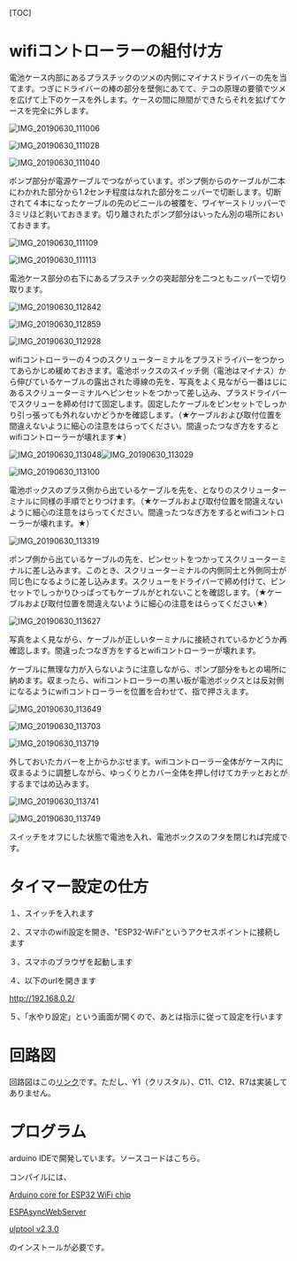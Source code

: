 [TOC]

# wifiコントローラーの組付け方

電池ケース内部にあるプラスチックのツメの内側にマイナスドライバーの先を当てます。つぎにドライバーの棒の部分を壁側にあてて、テコの原理の要領でツメを広げて上下のケースを外します。ケースの間に隙間ができたらそれを拡げてケースを完全に外します。

![IMG_20190630_111006](.\img\IMG_20190630_111006.jpg)



![IMG_20190630_111028](.\img\IMG_20190630_111028.jpg)

![IMG_20190630_111040](.\img\IMG_20190630_111040.jpg)

ポンプ部分が電源ケーブルでつながっています。ポンプ側からのケーブルが二本にわかれた部分から1.2センチ程度はなれた部分をニッパーで切断します。切断されて４本になったケーブルの先のビニールの被覆を、ワイヤーストリッパーで3ミリほど剥いておきます。切り離されたポンプ部分はいったん別の場所においておきます。

![IMG_20190630_111109](.\img\IMG_20190630_111109.jpg)

![IMG_20190630_111113](.\img\IMG_20190630_111113.jpg)

電池ケース部分の右下にあるプラスチックの突起部分を二つともニッパーで切り取ります。

![IMG_20190630_112842](.\img\IMG_20190630_112842.jpg)

![IMG_20190630_112859](.\img\IMG_20190630_112859.jpg)

![IMG_20190630_112928](.\img\IMG_20190630_112928.jpg)

wifiコントローラーの４つのスクリューターミナルをプラスドライバーをつかってあらかじめ緩めておきます。電池ボックスのスイッチ側（電池はマイナス）から伸びているケーブルの露出された導線の先を、写真をよく見ながら一番はじにあるスクリューターミナルへピンセットをつかって差し込み、プラスドライバーでスクリューを締め付けて固定します。固定したケーブルをピンセットでしっかり引っ張っても外れないかどうかを確認します。（★ケーブルおよび取付位置を間違えないように細心の注意をはらってください。間違ったつなぎ方をするとwifiコントローラーが壊れます★）

![IMG_20190630_113048](.\img\IMG_20190630_113048.jpg)![IMG_20190630_113029](.\img\IMG_20190630_113029.jpg)

![IMG_20190630_113100](.\img\IMG_20190630_113100.jpg)

電池ボックスのプラス側から出ているケーブルを先を、となりのスクリューターミナルに同様の手順でとりつけます。（★ケーブルおよび取付位置を間違えないように細心の注意をはらってください。間違ったつなぎ方をするとwifiコントローラーが壊れます。★）

![IMG_20190630_113319](.\img\IMG_20190630_113319.jpg)

ポンプ側から出ているケーブルの先を、ピンセットをつかってスクリューターミナルに差し込みます。このとき、スクリューターミナルの内側同士と外側同士が同じ色になるように差し込みます。スクリューをドライバーで締め付けて、ピンセットでしっかりひっぱってもケーブルがとれないことを確認します。（★ケーブルおよび取付位置を間違えないように細心の注意をはらってください★）

![IMG_20190630_113627](.\img\IMG_20190630_113627.jpg)

写真をよく見ながら、ケーブルが正しいターミナルに接続されているかどうか再確認します。間違ったつなぎ方をするとwifiコントローラーが壊れます。

ケーブルに無理な力が入らないように注意しながら、ポンプ部分をもとの場所に納めます。収まったら、wifiコントローラーの黒い板が電池ボックスとは反対側になるようにwifiコントローラーを位置を合わせて、指で押さえます。

![IMG_20190630_113649](.\img\IMG_20190630_113649.jpg)

![IMG_20190630_113703](.\img\IMG_20190630_113703.jpg)

![IMG_20190630_113719](.\img\IMG_20190630_113719.jpg)

外しておいたカバーを上からかぶせます。wifiコントローラー全体がケース内に収まるように調整しながら、ゆっくりとカバー全体を押し付けてカチッとおとがするまではめ込みます。

![IMG_20190630_113741](.\img\IMG_20190630_113741.jpg)

![IMG_20190630_113749](.\img\IMG_20190630_113749.jpg)

スイッチをオフにした状態で電池を入れ、電池ボックスのフタを閉じれば完成です。

# タイマー設定の仕方

１、スイッチを入れます

２、スマホのwifi設定を開き、"ESP32-WiFi"というアクセスポイントに接続します

３、スマホのブラウザを起動します

４、以下のurlを開きます

http://192.168.0.2/

５、「水やり設定」という画面が開くので、あとは指示に従って設定を行います

# 回路図

 回路図はこの[リンク](.\circuite\touyu_pomp.pdf)です。ただし、Y1（クリスタル）、C11、C12、R7は実装してありません。

# プログラム

arduino IDEで開発しています。ソースコードはこちら。

コンパイルには、

[Arduino core for ESP32 WiFi chip](https://github.com/espressif/arduino-esp32)

[ESPAsyncWebServer](https://github.com/me-no-dev/ESPAsyncWebServer)

[ulptool v2.3.0](https://github.com/duff2013/ulptool)

のインストールが必要です。

